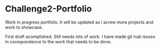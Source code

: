 # Challenge2-Portfolio

Work in progress portfolio. It will be updated as i acrew more projects and  work to showcase.

First draft acomplished. Still needs lots of work. I have made git hub issues in corespondence to the work that needs to be done.
